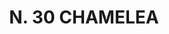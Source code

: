 ---
title: "N. 30 CHAMELEA"
plant-name: "N. 30"
plant-number: "030"
plant-xml: "/assets/xml/plant030.xml"
plant-img1: "/assets/img/plant030_verso.jpg"
plant-img2: "/assets/img/plant030.jpg"
plant-title: "N. 30 CHAMELEA"
plant-taxon-link: "http://www.worldfloraonline.org/taxon/wfo-0000637792"
plant-taxon-content: "[Daphne oleaefolia Lk.]"
layout: single-xml
---